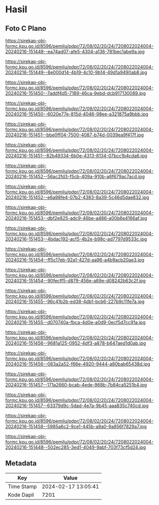 # Hasil

## Foto C Plano

https://sirekap-obj-formc.kpu.go.id/8596/pemilu/pdpr/72/08/02/20/24/7208022024004-20240216-151448--ea74ad07-afe5-4304-a136-781bec1abe9a.jpg

https://sirekap-obj-formc.kpu.go.id/8596/pemilu/pdpr/72/08/02/20/24/7208022024004-20240216-151449--8e000d14-4b19-4c10-9b14-49d1a9490ab8.jpg

https://sirekap-obj-formc.kpu.go.id/8596/pemilu/pdpr/72/08/02/20/24/7208022024004-20240216-151450--7addf4d5-7189-46ca-9ebd-dcb917130089.jpg

https://sirekap-obj-formc.kpu.go.id/8596/pemilu/pdpr/72/08/02/20/24/7208022024004-20240216-151450--6020e77e-815d-4046-98ee-a321875a9bbb.jpg

https://sirekap-obj-formc.kpu.go.id/8596/pemilu/pdpr/72/08/02/20/24/7208022024004-20240216-151451--bbe0ff04-7500-4087-b74d-0039ea9f417f.jpg

https://sirekap-obj-formc.kpu.go.id/8596/pemilu/pdpr/72/08/02/20/24/7208022024004-20240216-151451--82b49334-6b0e-4313-8134-07bcc1b4cda6.jpg

https://sirekap-obj-formc.kpu.go.id/8596/pemilu/pdpr/72/08/02/20/24/7208022024004-20240216-151452--56ac2fd3-f5cb-409a-910b-a6f679ac7acd.jpg

https://sirekap-obj-formc.kpu.go.id/8596/pemilu/pdpr/72/08/02/20/24/7208022024004-20240216-151452--e6a98fe4-07b2-4383-8a39-5c46d5dae832.jpg

https://sirekap-obj-formc.kpu.go.id/8596/pemilu/pdpr/72/08/02/20/24/7208022024004-20240216-151453--dbf2e825-adc9-46be-a486-a00b6e4166af.jpg

https://sirekap-obj-formc.kpu.go.id/8596/pemilu/pdpr/72/08/02/20/24/7208022024004-20240216-151453--4bdac192-acf5-4b2e-b98c-ad7797d9533c.jpg

https://sirekap-obj-formc.kpu.go.id/8596/pemilu/pdpr/72/08/02/20/24/7208022024004-20240216-151454--ff5c17eb-92a1-427d-aa96-a4b9acb20ae3.jpg

https://sirekap-obj-formc.kpu.go.id/8596/pemilu/pdpr/72/08/02/20/24/7208022024004-20240216-151454--90fecff5-d879-456e-a69e-d08242b63c2f.jpg

https://sirekap-obj-formc.kpu.go.id/8596/pemilu/pdpr/72/08/02/20/24/7208022024004-20240216-151455--96c41b2b-ed38-4db1-bcb6-227b9c11fe7a.jpg

https://sirekap-obj-formc.kpu.go.id/8596/pemilu/pdpr/72/08/02/20/24/7208022024004-20240216-151455--d070740a-fbca-4d0e-a0d9-0ecf5d7cc91a.jpg

https://sirekap-obj-formc.kpu.go.id/8596/pemilu/pdpr/72/08/02/20/24/7208022024004-20240216-151456--9681a125-0952-4df3-a878-b647aed1d0ab.jpg

https://sirekap-obj-formc.kpu.go.id/8596/pemilu/pdpr/72/08/02/20/24/7208022024004-20240216-151456--083a2a52-f66e-4920-9444-a80bab65438d.jpg

https://sirekap-obj-formc.kpu.go.id/8596/pemilu/pdpr/72/08/02/20/24/7208022024004-20240216-151457--171a2660-bcab-4ede-968b-7b84ca5251b4.jpg

https://sirekap-obj-formc.kpu.go.id/8596/pemilu/pdpr/72/08/02/20/24/7208022024004-20240216-151457--63379d9c-5dad-4e7a-9b45-aaa835c740cd.jpg

https://sirekap-obj-formc.kpu.go.id/8596/pemilu/pdpr/72/08/02/20/24/7208022024004-20240216-151458--5985a6c2-9ce1-445b-a9a0-9a856f7829a7.jpg

https://sirekap-obj-formc.kpu.go.id/8596/pemilu/pdpr/72/08/02/20/24/7208022024004-20240216-151448--502ec285-3ed1-4049-9abf-703f73cf5d24.jpg


## Metadata

| Key        | Value               |
| ---------- | ------------------- |
| Time Stamp | 2024-02-17 13:05:41 |
| Kode Dapil | 7201                |




